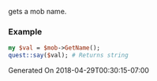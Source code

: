 gets a mob name.
### Example

```perl
my $val = $mob->GetName();
quest::say($val); # Returns string
```


Generated On 2018-04-29T00:30:15-07:00